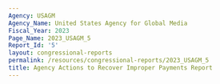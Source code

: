 ```yaml
---
Agency: USAGM
Agency_Name: United States Agency for Global Media
Fiscal_Year: 2023
Page_Name: 2023_USAGM_5
Report_Id: '5'
layout: congressional-reports
permalink: /resources/congressional-reports/2023_USAGM_5
title: Agency Actions to Recover Improper Payments Report
---
```

